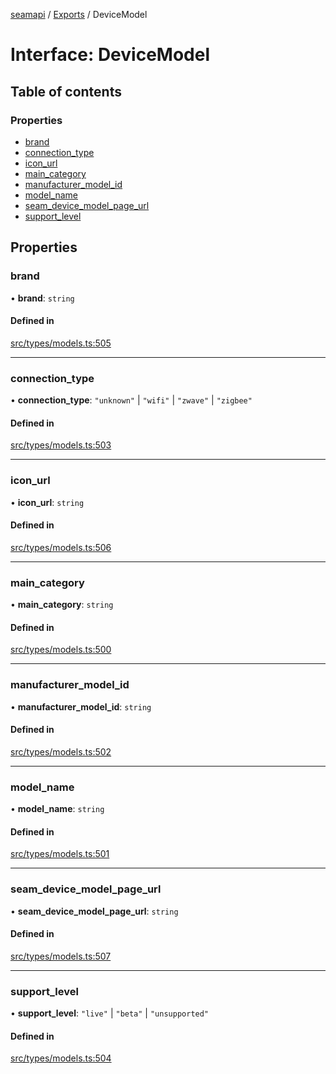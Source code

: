[seamapi](../README.md) / [Exports](../modules.md) / DeviceModel

# Interface: DeviceModel

## Table of contents

### Properties

- [brand](DeviceModel.md#brand)
- [connection\_type](DeviceModel.md#connection_type)
- [icon\_url](DeviceModel.md#icon_url)
- [main\_category](DeviceModel.md#main_category)
- [manufacturer\_model\_id](DeviceModel.md#manufacturer_model_id)
- [model\_name](DeviceModel.md#model_name)
- [seam\_device\_model\_page\_url](DeviceModel.md#seam_device_model_page_url)
- [support\_level](DeviceModel.md#support_level)

## Properties

### brand

• **brand**: `string`

#### Defined in

[src/types/models.ts:505](https://github.com/seamapi/javascript/blob/main/src/types/models.ts#L505)

___

### connection\_type

• **connection\_type**: ``"unknown"`` \| ``"wifi"`` \| ``"zwave"`` \| ``"zigbee"``

#### Defined in

[src/types/models.ts:503](https://github.com/seamapi/javascript/blob/main/src/types/models.ts#L503)

___

### icon\_url

• **icon\_url**: `string`

#### Defined in

[src/types/models.ts:506](https://github.com/seamapi/javascript/blob/main/src/types/models.ts#L506)

___

### main\_category

• **main\_category**: `string`

#### Defined in

[src/types/models.ts:500](https://github.com/seamapi/javascript/blob/main/src/types/models.ts#L500)

___

### manufacturer\_model\_id

• **manufacturer\_model\_id**: `string`

#### Defined in

[src/types/models.ts:502](https://github.com/seamapi/javascript/blob/main/src/types/models.ts#L502)

___

### model\_name

• **model\_name**: `string`

#### Defined in

[src/types/models.ts:501](https://github.com/seamapi/javascript/blob/main/src/types/models.ts#L501)

___

### seam\_device\_model\_page\_url

• **seam\_device\_model\_page\_url**: `string`

#### Defined in

[src/types/models.ts:507](https://github.com/seamapi/javascript/blob/main/src/types/models.ts#L507)

___

### support\_level

• **support\_level**: ``"live"`` \| ``"beta"`` \| ``"unsupported"``

#### Defined in

[src/types/models.ts:504](https://github.com/seamapi/javascript/blob/main/src/types/models.ts#L504)
